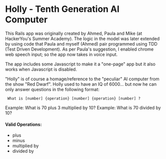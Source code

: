 # Holly - Tenth Generation AI Computer

This Rails app was originally created by Ahmed, Paula and Mike (at HackerYou's Summer Academy). The logic in the model was later extended by using code that Paula and myself (Ahmed) pair programmed using TDD (Test Driven Development). As per Paula's suggestion, I enabled chrome web speech input; so the app now takes in voice input.

The app includes some Javascript to make it a "one-page" app but it also works when Javascript is disabled.

"Holly" is of course a homage/reference to the "peculiar" AI computer from the show "Red Dwarf". Holly used to have an IQ of 6000… but now he can only answer questions in the following format:

`
What is [number] {operation} [number] {operation} [number] ?`


  Example: What is 70 plus 3 multiplied by 10?
  Example: What is 70 divided by 10?

#### Valid Operations:
* plus
* minus
* multiplied by
* divided by

